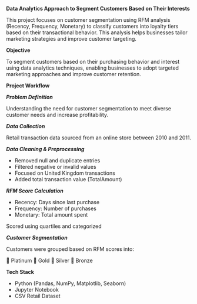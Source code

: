 ******Data Analytics Approach to Segment Customers Based on Their Interests******

This project focuses on customer segmentation using RFM analysis (Recency, Frequency, Monetary) to classify customers into loyalty tiers based on their transactional behavior. This analysis helps businesses tailor marketing strategies and improve customer targeting.

**Objective**

To segment customers based on their purchasing behavior and interest using data analytics techniques, enabling businesses to adopt targeted marketing approaches and improve customer retention.

**Project Workflow**

**_Problem Definition_**

Understanding the need for customer segmentation to meet diverse customer needs and increase profitability.

**_Data Collection_**

Retail transaction data sourced from an online store between 2010 and 2011.

**_Data Cleaning & Preprocessing_**

- Removed null and duplicate entries
- Filtered negative or invalid values
- Focused on United Kingdom transactions
- Added total transaction value (TotalAmount)

**_RFM Score Calculation_**

- Recency: Days since last purchase
- Frequency: Number of purchases
- Monetary: Total amount spent

Scored using quartiles and categorized

**_Customer Segmentation_**

Customers were grouped based on RFM scores into:

📀 Platinum
🥇 Gold
🥈 Silver
🥉 Bronze

**Tech Stack**

- Python (Pandas, NumPy, Matplotlib, Seaborn)
- Jupyter Notebook
- CSV Retail Dataset
